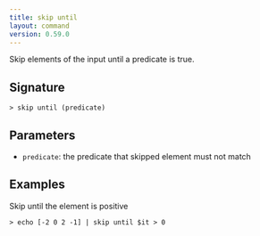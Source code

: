 ```yaml
---
title: skip until
layout: command
version: 0.59.0
---
```


Skip elements of the input until a predicate is true.

## Signature

```> skip until (predicate)```

## Parameters

 -  `predicate`: the predicate that skipped element must not match

## Examples

Skip until the element is positive
```shell
> echo [-2 0 2 -1] | skip until $it > 0
```


